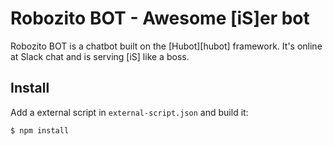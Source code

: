 # Robozito BOT - Awesome [iS]er bot

Robozito BOT is a chatbot built on the [Hubot][hubot] framework. It's online at Slack chat and is serving [iS] like a boss.

## Install

Add a external script in `external-script.json` and build it:

```
$ npm install
```
